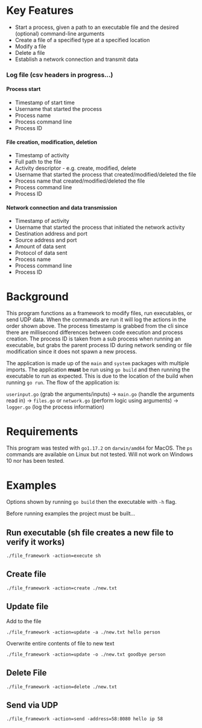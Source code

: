 # Key Features

- Start a process, given a path to an executable file and the desired (optional) command-line arguments
- Create a file of a specified type at a specified location
- Modify a file
- Delete a file
- Establish a network connection and transmit data

### Log file (csv headers in progress...)

#### Process start
- Timestamp of start time
- Username that started the process
- Process name
- Process command line
- Process ID
#### File creation, modification, deletion
- Timestamp of activity
- Full path to the file
- Activity descriptor - e.g. create, modified, delete
- Username that started the process that created/modified/deleted the file
- Process name that created/modified/deleted the file
- Process command line
- Process ID
#### Network connection and data transmission
- Timestamp of activity
- Username that started the process that initiated the network activity
- Destination address and port
- Source address and port
- Amount of data sent
- Protocol of data sent
- Process name
- Process command line
- Process ID

# Background

This program functions as a framework to modify files, run executables, or send UDP data. When the commands are run it will log the actions in the order shown above. The process timestamp is grabbed from the cli since there are millisecond differences between code execution and process creation. The process ID is taken from a sub process when running an executable, but grabs the parent process ID during network sending or file modification since it does not spawn a new process.

The application is made up of the `main` and `system` packages with multiple imports. The application **must** be run using `go build` and then running the executable to run as expected. This is due to the location of the build when running `go run`. The flow of the application is:

`userinput.go` (grab the arguments/inputs) -> `main.go` (handle the arguments read in) -> `files.go` or `network.go` (perform logic using arguments) -> `logger.go` (log the process information)

# Requirements

This program was tested with `go1.17.2` on `darwin/amd64` for MacOS. The `ps` commands are available on Linux but not tested. Will not work on Windows 10 nor has been tested.


# Examples

Options shown by running `go build` then the executable with `-h` flag.

Before running examples the project must be built...

## Run executable (sh file creates a new file to verify it works)

`./file_framework -action=execute sh`

## Create file

`./file_framework -action=create ./new.txt`

## Update file

Add to the file

`./file_framework -action=update -a ./new.txt hello person`

Overwrite entire contents of file to new text

`./file_framework -action=update -o ./new.txt goodbye person`

## Delete File

`./file_framework -action=delete ./new.txt`

## Send via UDP

`./file_framework -action=send -address=58:8080 hello ip 58`
